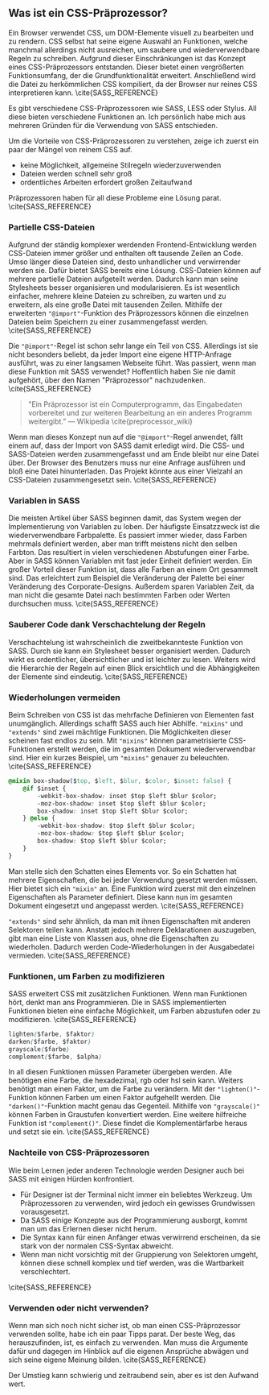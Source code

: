 ## Was ist ein CSS-Präprozessor?

Ein Browser verwendet CSS, um DOM-Elemente visuell zu bearbeiten und zu rendern. CSS selbst hat seine eigene Auswahl an Funktionen, welche manchmal allerdings nicht ausreichen, um saubere und wiederverwendbare Regeln zu schreiben. Aufgrund dieser Einschränkungen ist das Konzept eines CSS-Präprozessors entstanden. Dieser bietet einen vergrößerten Funktionsumfang, der die Grundfunktionalität erweitert. Anschließend wird die Datei zu herkömmlichen CSS kompiliert, da der Browser nur reines CSS interpretieren kann. \cite{SASS_REFERENCE}

Es gibt verschiedene CSS-Präprozessoren wie SASS, LESS oder Stylus. All diese bieten verschiedene Funktionen an. Ich persönlich habe mich aus mehreren Gründen für die Verwendung von SASS entschieden.

Um die Vorteile von CSS-Präprozessoren zu verstehen, zeige ich zuerst ein paar der Mängel von reinem CSS auf.

*   keine Möglichkeit, allgemeine Stilregeln wiederzuverwenden
*   Dateien werden schnell sehr groß
*   ordentliches Arbeiten erfordert großen Zeitaufwand

Präprozessoren haben für all diese Probleme eine Lösung parat. \cite{SASS_REFERENCE}

### Partielle CSS-Dateien

Aufgrund der ständig komplexer werdenden Frontend-Entwicklung werden CSS-Dateien immer größer und enthalten oft tausende Zeilen an Code. Umso länger diese Dateien sind, desto unhandlicher und verwirrender werden sie. Dafür bietet SASS bereits eine Lösung. CSS-Dateien können auf mehrere partielle Dateien aufgeteilt werden. Dadurch kann man seine Stylesheets besser organisieren und modularisieren. Es ist wesentlich einfacher, mehrere kleine Dateien zu schreiben, zu warten und zu erweitern, als eine große Datei mit tausenden Zeilen. Mithilfe der erweiterten `"@import"`-Funktion des Präprozessors können die einzelnen Dateien beim Speichern zu einer zusammengefasst werden. \cite{SASS_REFERENCE}

Die `"@import"`-Regel ist schon sehr lange ein Teil von CSS. Allerdings ist sie nicht besonders beliebt, da jeder Import eine eigene HTTP-Anfrage ausführt, was zu einer langsamen Webseite führt. Was passiert, wenn man diese Funktion mit SASS verwendet? Hoffentlich haben Sie nie damit aufgehört, über den Namen "Präprozessor" nachzudenken. \cite{SASS_REFERENCE}

> "Ein Präprozessor ist ein Computerprogramm, das Eingabedaten vorbereitet und zur weiteren Bearbeitung an ein anderes Programm weitergibt.” — Wikipedia \cite{preprocessor_wiki}

Wenn man dieses Konzept nun auf die `"@import"`-Regel anwendet, fällt einem auf, dass der Import von SASS damit erledigt wird. Die CSS- und SASS-Dateien werden zusammengefasst und am Ende bleibt nur eine Datei über. Der Browser des Benutzers muss nur eine Anfrage ausführen und bloß eine Datei hinunterladen. Das Projekt könnte aus einer Vielzahl an CSS-Dateien zusammengesetzt sein. \cite{SASS_REFERENCE}

### Variablen in SASS

Die meisten Artikel über SASS beginnen damit, das System wegen der Implementierung von Variablen zu loben. Der häufigste Einsatzzweck ist die wiederverwendbare Farbpalette. Es passiert immer wieder, dass Farben mehrmals definiert werden, aber man trifft meistens nicht den selben Farbton. Das resultiert in vielen verschiedenen Abstufungen einer Farbe. Aber in SASS können Variablen mit fast jeder Einheit definiert werden. Ein großer Vorteil dieser Funktion ist, dass alle Farben an einem Ort gesammelt sind. Das erleichtert zum Beispiel die Veränderung der Palette bei einer Veränderung des Corporate-Designs. Außerdem sparen Variablen Zeit, da man nicht die gesamte Datei nach bestimmten Farben oder Werten durchsuchen muss. \cite{SASS_REFERENCE}

### Sauberer Code dank Verschachtelung der Regeln

Verschachtelung ist wahrscheinlich die zweitbekannteste Funktion von SASS. Durch sie kann ein Stylesheet besser organisiert werden. Dadurch wirkt es ordentlicher, übersichtlicher und ist leichter zu lesen. Weiters wird die Hierarchie der Regeln auf einen Blick ersichtlich und die Abhängigkeiten der Elemente sind eindeutig. \cite{SASS_REFERENCE}

### Wiederholungen vermeiden

Beim Schreiben von CSS ist das mehrfache Definieren von Elementen fast unumgänglich. Allerdings schafft SASS auch hier Abhilfe. `"mixins"` und `"extends"` sind zwei mächtige Funktionen. Die Möglichkeiten dieser scheinen fast endlos zu sein. Mit `"mixins"` können parametrisierte CSS-Funktionen erstellt werden, die im gesamten Dokument wiederverwendbar sind. Hier ein kurzes Beispiel, um `"mixins"` genauer zu beleuchten. \cite{SASS_REFERENCE}

```css
@mixin box-shadow($top, $left, $blur, $color, $inset: false) {
	@if $inset {
		-webkit-box-shadow: inset $top $left $blur $color;
		-moz-box-shadow: inset $top $left $blur $color;
		box-shadow: inset $top $left $blur $color;
	} @else {
		-webkit-box-shadow: $top $left $blur $color;
		-moz-box-shadow: $top $left $blur $color;
		box-shadow: $top $left $blur $color;
	}
}
```

Man stelle sich den Schatten eines Elements vor. So ein Schatten hat mehrere Eigenschaften, die bei jeder Verwendung gesetzt werden müssen. Hier bietet sich ein `"mixin"` an. Eine Funktion wird zuerst mit den einzelnen Eigenschaften als Parameter definiert. Diese kann nun im gesamten Dokument eingesetzt und angepasst werden. \cite{SASS_REFERENCE}

`"extends"` sind sehr ähnlich, da man mit ihnen Eigenschaften mit anderen Selektoren teilen kann. Anstatt jedoch mehrere Deklarationen auszugeben, gibt man eine Liste von Klassen aus, ohne die Eigenschaften zu wiederholen. Dadurch werden Code-Wiederholungen in der Ausgabedatei vermieden. \cite{SASS_REFERENCE}

### Funktionen, um Farben zu modifizieren

SASS erweitert CSS mit zusätzlichen Funktionen. Wenn man Funktionen hört, denkt man ans Programmieren. Die in SASS implementierten Funktionen bieten eine einfache Möglichkeit, um Farben abzustufen oder zu modifizieren. \cite{SASS_REFERENCE}

```css
lighten($farbe, $faktor)
darken($farbe, $faktor)
grayscale($farbe)
complement($farbe, $alpha)
```

In all diesen Funktionen müssen Parameter übergeben werden. Alle benötigen eine Farbe, die hexadezimal, rgb oder hsl sein kann. Weiters benötigt man einen Faktor, um die Farbe zu verändern.
Mit der `"lighten()"`-Funktion können Farben um einen Faktor aufgehellt werden. Die `"darken()"`-Funktion macht genau das Gegenteil.
Mithilfe von `"grayscale()"` können Farben in Graustufen konvertiert werden.
Eine weitere hilfreiche Funktion ist `"complement()"`. Diese findet die Komplementärfarbe heraus und setzt sie ein. \cite{SASS_REFERENCE}

### Nachteile von CSS-Präprozessoren

Wie beim Lernen jeder anderen Technologie werden Designer auch bei SASS mit einigen Hürden konfrontiert.

*   Für Designer ist der Terminal nicht immer ein beliebtes Werkzeug. Um Präprozessoren zu verwenden, wird jedoch ein gewisses Grundwissen vorausgesetzt.
*   Da SASS einige Konzepte aus der Programmierung ausborgt, kommt man um das Erlernen dieser nicht herum.
*   Die Syntax kann für einen Anfänger etwas verwirrend erscheinen, da sie stark von der normalen CSS-Syntax abweicht.
*   Wenn man nicht vorsichtig mit der Gruppierung von Selektoren umgeht, können diese schnell komplex und tief werden, was die Wartbarkeit verschlechtert.

\cite{SASS_REFERENCE}

### Verwenden oder nicht verwenden?

Wenn man sich noch nicht sicher ist, ob man einen CSS-Präprozessor verwenden sollte, habe ich ein paar Tipps parat. Der beste Weg, das herauszufinden, ist, es einfach zu verwenden. Man muss die Argumente dafür und dagegen im Hinblick auf die eigenen Ansprüche abwägen und sich seine eigene Meinung bilden. \cite{SASS_REFERENCE}

Der Umstieg kann schwierig und zeitraubend sein, aber es ist den Aufwand wert.
